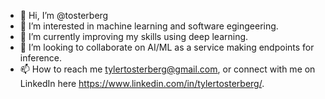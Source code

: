 - 👋 Hi, I’m @tosterberg
- 👀 I’m interested in machine learning and software egingeering.
- 🌱 I’m currently improving my skills using deep learning.
- 💞️ I’m looking to collaborate on AI/ML as a service making endpoints for inference.
- 📫 How to reach me tylertosterberg@gmail.com, or connect with me on LinkedIn here https://www.linkedin.com/in/tylertosterberg/.

<!---
tosterberg/tosterberg is a ✨ special ✨ repository because its `README.md` (this file) appears on your GitHub profile.
You can click the Preview link to take a look at your changes.
--->
